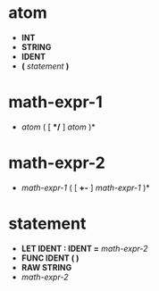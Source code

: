 # atom

- **INT**
- **STRING**
- **IDENT**
- **(** _statement_ **)**

# math-expr-1

- _atom_ ( [ **\*/** ] _atom_ )\*

# math-expr-2

- _math-expr-1_ ( [ **+-** ] _math-expr-1_ )\*

# statement

- **LET IDENT : IDENT =** _math-expr-2_
- **FUNC IDENT ( )**
- **RAW STRING**
- _math-expr-2_
